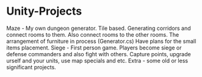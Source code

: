 # Unity-Projects
Maze - My own dungeon generator. Tile based. Generating corridors and connect rooms to them. Also connect rooms to the other rooms. 
The arrangement of furniture in process (Generator.cs) Have plans for the small items placement.
Siege - First person game. Players become siege or defense commanders and also fight with others. Capture points, upgrade urself and your units, use map specials and etc.
Extra - some old or less significant projects.
